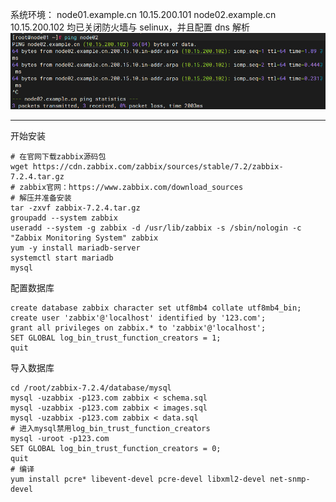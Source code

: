 系统环境：
	node01.example.cn	10.15.200.101
	node02.example.cn	10.15.200.102
均已关闭防火墙与 selinux，并且配置 dns 解析
![image.png](https://raw.githubusercontent.com/zxh230/image-/main/图片/20250320143510.png)

------
开始安装

```shell
# 在官网下载zabbix源码包
wget https://cdn.zabbix.com/zabbix/sources/stable/7.2/zabbix-7.2.4.tar.gz
# zabbix官网：https://www.zabbix.com/download_sources
# 解压并准备安装
tar -zxvf zabbix-7.2.4.tar.gz 
groupadd --system zabbix
useradd --system -g zabbix -d /usr/lib/zabbix -s /sbin/nologin -c "Zabbix Monitoring System" zabbix
yum -y install mariadb-server
systemctl start mariadb
mysql
```

配置数据库

```mysql
create database zabbix character set utf8mb4 collate utf8mb4_bin;
create user 'zabbix'@'localhost' identified by '123.com';
grant all privileges on zabbix.* to 'zabbix'@'localhost';
SET GLOBAL log_bin_trust_function_creators = 1;
quit
```

导入数据库

```shell
cd /root/zabbix-7.2.4/database/mysql
mysql -uzabbix -p123.com zabbix < schema.sql
mysql -uzabbix -p123.com zabbix < images.sql
mysql -uzabbix -p123.com zabbix < data.sql
# 进入mysql禁用log_bin_trust_function_creators
mysql -uroot -p123.com
SET GLOBAL log_bin_trust_function_creators = 0;
quit
# 编译
yum install pcre* libevent-devel pcre-devel libxml2-devel net-snmp-devel

```